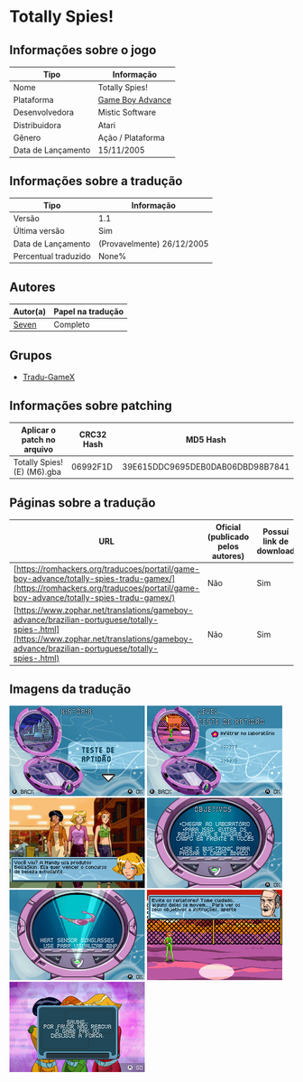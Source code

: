 # Totally Spies!

## Informações sobre o jogo

| Tipo | Informação |
| ----------- | ----------- |
| Nome | Totally Spies\! |
| Plataforma | [Game Boy Advance](../) |
| Desenvolvedora | Mistic Software |
| Distribuidora | Atari |
| Gênero | Ação / Plataforma |
| Data de Lançamento | 15/11/2005 |

## Informações sobre a tradução

| Tipo | Informação |
| ----------- | ----------- |
| Versão | 1\.1 |
| Última versão | Sim |
| Data de Lançamento | (Provavelmente) 26/12/2005 |
| Percentual traduzido | None% |

## Autores

| Autor(a) | Papel na tradução |
| ----------- | ----------- |
| [Seven](../../../autores/seven/) | Completo |

## Grupos

* [Tradu\-GameX](../../../grupos/tradu-gamex/)

## Informações sobre patching

| Aplicar o patch no arquivo | CRC32 Hash | MD5 Hash |
| ----------- | ----------- | ----------- |
| Totally Spies\! \(E\) \(M6\)\.gba | 06992F1D | 39E615DDC9695DEB0DAB06DBD98B7841 |

## Páginas sobre a tradução

| URL | Oficial (publicado pelos autores) | Possuí link de download |
| ----------- | ----------- | ----------- |
| [https://romhackers.org/traducoes/portatil/game-boy-advance/totally-spies-tradu-gamex/](https://romhackers.org/traducoes/portatil/game-boy-advance/totally-spies-tradu-gamex/) | Não | Sim |
| [https://www.zophar.net/translations/gameboy-advance/brazilian-portuguese/totally-spies-.html](https://www.zophar.net/translations/gameboy-advance/brazilian-portuguese/totally-spies-.html) | Não | Sim |

## Imagens da tradução

![Imagem de exemplo da tradução 1](1.png)
![Imagem de exemplo da tradução 2](2.png)
![Imagem de exemplo da tradução 3](3.png)
![Imagem de exemplo da tradução 4](4.png)
![Imagem de exemplo da tradução 5](5.png)
![Imagem de exemplo da tradução 6](6.png)
![Imagem de exemplo da tradução 7](7.png)